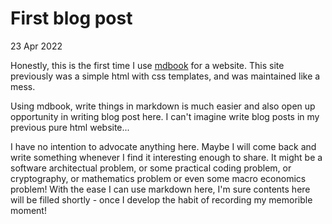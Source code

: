 # First blog post

23 Apr 2022

Honestly, this is the first time I use [mdbook](https://github.com/rust-lang/mdBook) for a website. This site previously was a simple html with css templates, and was maintained like a mess. 

Using mdbook, write things in markdown is much easier and also open up opportunity in writing blog post here. I can't imagine write blog posts in my previous pure html website...

I have no intention to advocate anything here. Maybe I will come back and write something whenever I find it interesting enough to share. It might be a software architectual problem, or some practical coding problem, or cryptography, or mathematics problem or even some macro economics problem! With the ease I can use markdown here, I'm sure contents here will be filled shortly - once I develop the habit of recording my memorible moment!